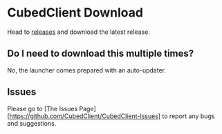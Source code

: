 # CubedClient Download
Head to [releases](https://github.com/CubedClient/download/releases) and download the latest release.

## Do I need to download this multiple times?
No, the launcher comes prepared with an auto-updater.

## Issues
Please go to [The Issues Page][https://github.com/CubedClient/CubedClient-Issues] to report any bugs and suggestions.
